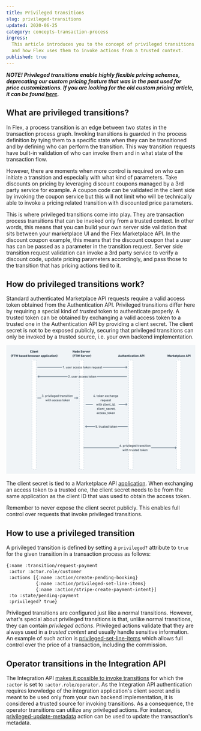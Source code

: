 ```yaml
---
title: Privileged transitions
slug: privileged-transitions
updated: 2020-06-25
category: concepts-transaction-process
ingress:
  This article introduces you to the concept of privileged transitions
  and how Flex uses them to invoke actions from a trusted context.
published: true
---
```


_**NOTE! Privileged transitions enable highly flexible pricing schemes,
deprecating our custom pricing feature that was in the past used for
price customizations. If you are looking for the old custom pricing
article, it can be found
[here](https://5ee94c280d38f10008a3bfa1--sharetribe-flex-docs-site.netlify.app/docs/background/custom-pricing/).**_

## What are privileged transitions?

In Flex, a process transition is an edge between two states in the
transaction process graph. Invoking transitions is guarded in the
process definition by tying them to a specific state when they can be
transitioned and by defining who can perform the transition. This way
transition requests have built-in validation of who can invoke them and
in what state of the transaction flow.

However, there are moments when more control is required on who can
initiate a transition and especially with what kind of parameters. Take
discounts on pricing by leveraging discount coupons managed by a 3rd
party service for example. A coupon code can be validated in the client
side by invoking the coupon service but this will not limit who will be
technically able to invoke a pricing related transition with discounted
price parameters.

This is where privileged transitions come into play. They are
transaction process transitions that can be invoked only from a trusted
context. In other words, this means that you can build your own server
side validation that sits between your marketplace UI and the Flex
Marketplace API. In the discount coupon example, this means that the
discount coupon that a user has can be passed as a parameter in the
transition request. Server side transition request validation can invoke
a 3rd party service to verify a discount code, update pricing parameters
accordingly, and pass those to the transition that has pricing actions
tied to it.

## How do privileged transitions work?

Standard authenticated Marketplace API requests require a valid access
token obtained from the Authentication API. Privileged transitions
differ here by requiring a special kind of _trusted_ token to
authenticate properly. A trusted token can be obtained by exchanging a
valid access token to a trusted one in the Authentication API by
providing a client secret. The client secret is not to be exposed
publicly, securing that privileged transitions can only be invoked by a
trusted source, i.e. your own backend implementation.

![Authentication flow with a trusted access token](auth-flow.png)

The client secret is tied to a Marketplace API
[application](/concepts/applications/). When exchanging an access token
to a trusted one, the client secret needs to be from the same
application as the client ID that was used to obtain the access token.

Remember to never expose the client secret publicly. This enables full
control over requests that invoke privileged transitions.

## How to use a privileged transition

A privileged transition is defined by setting a `privileged?` attribute
to `true` for the given transition in a transaction process as follows:

```
{:name :transition/request-payment
 :actor :actor.role/customer
 :actions [{:name :action/create-pending-booking}
           {:name :action/privileged-set-line-items}
           {:name :action/stripe-create-payment-intent}]
 :to :state/pending-payment
 :privileged? true}
```

Privileged transitions are configured just like a normal transitions.
However, what's special about privileged transitions is that, unlike
normal transitions, they can contain _privileged actions_. Privileged
actions validate that they are always used in a _trusted context_ and
usually handle sensitive information. An example of such action is
[privileged-set-line-items](/references/transaction-process-actions/#actionprivileged-set-line-items)
which allows full control over the price of a transaction, including the
commission.

## Operator transitions in the Integration API

The Integration API
[makes it possible to invoke transitions](https://www.sharetribe.com/api-reference/integration.html#transition-transaction)
for which the `:actor` is set to `:actor.role/operator`. As the
Integration API authentication requires knowledge of the integration
application's client secret and is meant to be used only from your own
backend implementation, it is considered a trusted source for invoking
transitions. As a consequence, the operator transitions can utilize any
privileged actions. For instance,
[privileged-update-metadata](/references/transaction-process-actions/#actionprivileged-update-metadata)
action can be used to update the transaction's metadata.
